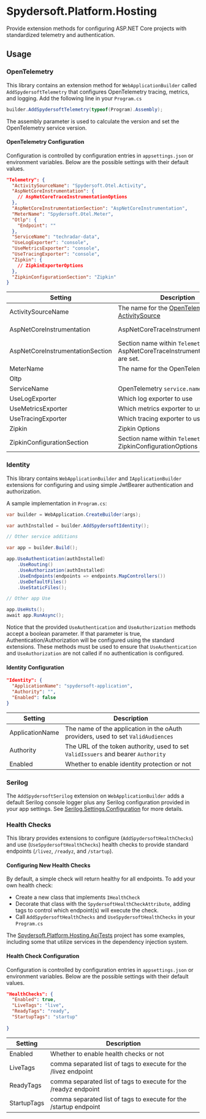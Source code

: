 # Spydersoft.Platform.Hosting

Provide extension methods for configuring ASP.NET Core projects with standardized telemetry and authentication.

## Usage

### OpenTelemetry

This library contains an extension method for `WebApplicationBuilder` called `AddSpydersoftTelemetry` that configures OpenTelemetry tracing, metrics, and logging. Add the following line in your `Program.cs`

```csharp
builder.AddSpydersoftTelemetry(typeof(Program).Assembly);
```

The assembly parameter is used to calculate the version and set the OpenTelemetry service version.

#### OpenTelemetry Configuration

Configuration is controlled by configuration entries in `appsettings.json` or environment variables.  Below are the possible settings with their default values.

```json
"Telemetry": {
  "ActivitySourceName": "Spydersoft.Otel.Activity",
  "AspNetCoreInstrumentation": {
    // AspNetCoreTraceInstrumentationOptions
  },
  "AspNetCoreInstrumentationSection": "AspNetCoreInstrumentation",
  "MeterName": "Spydersoft.Otel.Meter",
  "Otlp": {
    "Endpoint": ""
  },
  "ServiceName": "techradar-data",
  "UseLogExporter": "console",
  "UseMetricsExporter": "console",
  "UseTracingExporter": "console",
  "Zipkin": { 
    // ZipkinExporterOptions  
  },
  "ZipkinConfigurationSection": "Zipkin"
}
```

| Setting                          | Description                                                                          | Possible Values                 |
| -------------------------------- | ------------------------------------------------------------------------------------ | ------------------------------- |
| ActivitySourceName               | The name for the [OpenTelemetry ActivitySource][3]                                   |                                 |
| AspNetCoreInstrumentation        | AspNetCoreTraceInstrumentationOptions                                                | See [AspNetCoreTraceOptions][2] |
| AspNetCoreInstrumentationSection | Section name within `Telemetry` where AspNetCoreTraceInstrumentationOptions are set. |                                 |
| MeterName                        | The name for the OpenTelemetry Meter                                                 |                                 |
| Oltp                             |                                                                                      |                                 |
| ServiceName                      | OpenTelemetry `service.name`                                                         |                                 |
| UseLogExporter                   | Which log exporter to use                                                            | `console`, `oltp`               |
| UseMetricsExporter               | Which metrics exporter to use                                                        | `console`, `oltp`, `prometheus` |
| UseTracingExporter               | Which tracing exporter to use                                                        | `console`, `oltp`, `zipkin`     |
| Zipkin                           | Zipkin Options                                                                       | See [Zipkin Configuration][1]   |
| ZipkinConfigurationSection       | Section name within `Telemetry` where ZipkinConfigurationOptions are set.            |                                 |

### Identity

This library contains `WebApplicationBuilder` and `IApplicationBuilder` extensions for configuring and using simple JwtBearer authentication and authorization.

A sample implementation in `Program.cs`:

```csharp
var builder = WebApplication.CreateBuilder(args);

var authInstalled = builder.AddSpydersoftIdentity();

// Other service additions

var app = builder.Build();

app.UseAuthentication(authInstalled)
    .UseRouting()
    .UseAuthorization(authInstalled)
    .UseEndpoints(endpoints => endpoints.MapControllers())
    .UseDefaultFiles()
    .UseStaticFiles();

// Other app Use

app.UseHsts();
await app.RunAsync();

```

Notice that the provided `UseAuthentication` and `UseAuthorization` methods accept a boolean parameter.  If that parameter is true, Authentication/Authorization will be configured using the standard extensions.  These methods must be used to ensure that `UseAuthentication` and `UseAuthorization` are not called if no authentication is configured.

#### Identity Configuration

```json
"Identity": {
  "ApplicationName": "spydersoft-application",
  "Authority": "",
  "Enabled": false
}
```

| Setting         | Description                                                                       |
| --------------- | --------------------------------------------------------------------------------- |
| ApplicationName | The name of the application in the oAuth providers, used to set `ValidAudiences`  |
| Authority       | The URL of the token authority, used to set `ValidIssuers` and bearer `Authority` |
| Enabled         | Whether to enable identity protection or not                                      |

### Serilog

The `AddSpydersoftSerilog` extension on `WebApplicationBuilder` adds a default Serilog console logger plus any Serilog configuration provided in your app settings.  See [Serilog.Settings.Configuration][4] for more details.

### Health Checks

This library provides extensions to configure (`AddSpydersoftHealthChecks`) and use (`UseSpydersoftHealthChecks`) health checks to provide standard endpoints (`/livez`, `/readyz`, and `/startup`).

#### Configuring New Health Checks

By default, a simple check will return healthy for all endpoints.  To add your own health check:

* Create a new class that implements `IHealthCheck`
* Decorate that class with the `SpydersoftHealthCheckAttribute`, adding tags to control which endpoint(s) will execute the check.
* Call `AddSpydersoftHealthChecks` and `UseSpydersoftHealthChecks` in your `Program.cs`

The [Spydersoft.Platform.Hosting.ApiTests](../Spydersoft.Platform.Hosting.ApiTests/) project has some examples, including some that utilize services in the dependency injection system.

#### Health Check Configuration

Configuration is controlled by configuration entries in `appsettings.json` or environment variables.  Below are the possible settings with their default values.

```json
"HealthChecks": {
  "Enabled": true,
  "LiveTags": "live",  
  "ReadyTags": "ready",
  "StartupTags": "startup"
  
}
```

| Setting     | Description                                                       |
| ----------- | ----------------------------------------------------------------- |
| Enabled     | Whether to enable health checks or not                            |
| LiveTags    | comma separated list of tags to execute for the /livez endpoint   |
| ReadyTags   | comma separated list of tags to execute for the /readyz endpoint  |
| StartupTags | comma separated list of tags to execute for the /startup endpoint |

[1]: https://github.com/open-telemetry/opentelemetry-dotnet/blob/main/src/OpenTelemetry.Exporter.Zipkin/README.md "Zipkin Configuration"
[2]: https://github.com/open-telemetry/opentelemetry-dotnet-contrib/tree/main/src/OpenTelemetry.Instrumentation.AspNetCore "AspNetCoreTraceOptions"
[3]: https://opentelemetry.io/docs/languages/net/instrumentation/#setting-up-an-activitysource "OpenTelemetry Activity Source"
[4]: https://github.com/serilog/serilog-settings-configuration "Serilog.Settings.Configuration"
